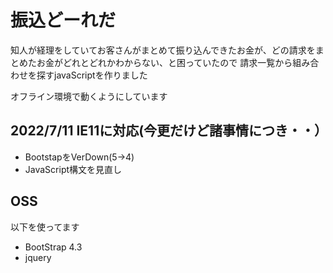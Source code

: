 # 振込どーれだ

知人が経理をしていてお客さんがまとめて振り込んできたお金が、どの請求をまとめたお金がどれとどれかわからない、と困っていたので
請求一覧から組み合わせを探すjavaScriptを作りました

オフライン環境で動くようにしています

## 2022/7/11 IE11に対応(今更だけど諸事情につき・・）

- BootstapをVerDown(5->4)
- JavaScript構文を見直し

## OSS

以下を使ってます

- BootStrap 4.3
- jquery

